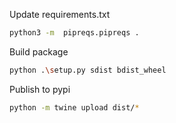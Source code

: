 Update requirements.txt
~~~sh
python3 -m  pipreqs.pipreqs .
~~~

Build package
~~~sh
python .\setup.py sdist bdist_wheel
~~~

Publish to pypi
~~~sh
python -m twine upload dist/*
~~~
